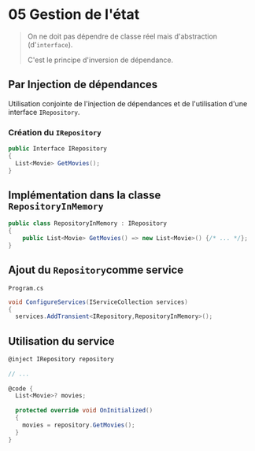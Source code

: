 # 05 Gestion de l'état

> On ne doit pas dépendre de classe réel mais d'abstraction (d'`interface`).
>
> C'est le principe d'inversion de dépendance.

## Par Injection de dépendances

Utilisation conjointe de l'injection de dépendances et de l'utilisation d'une interface `IRepository`.

### Création du `IRepository`

```cs
public Interface IRepository
{
  List<Movie> GetMovies();
}
```



## Implémentation dans la classe `RepositoryInMemory`

```cs
public class RepositoryInMemory : IRepository
{
    public List<Movie> GetMovies() => new List<Movie>() {/* ... */};
}
```



## Ajout du `Repository`comme service

`Program.cs`

```cs
void ConfigureServices(IServiceCollection services)
{
  services.AddTransient<IRepository,RepositoryInMemory>();
```



## Utilisation du service

```cs
@inject IRepository repository
  
// ...
  
@code {
  List<Movie>? movies;
  
  protected override void OnInitialized()
  {
    movies = repository.GetMovies();
  }
}  
```

